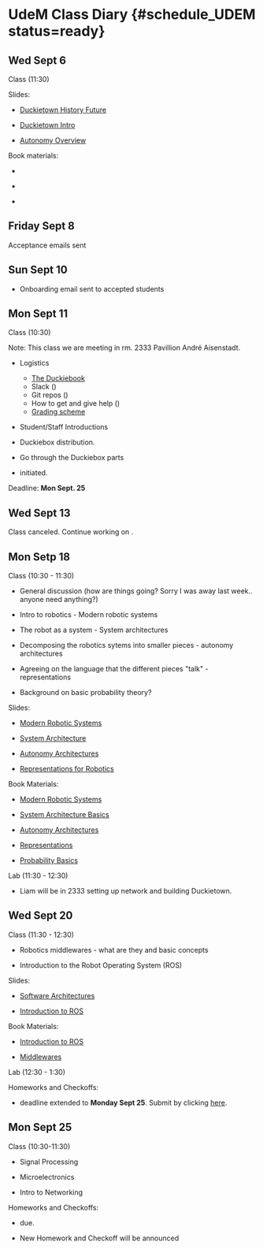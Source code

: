 # UdeM Class Diary {#schedule_UDEM status=ready}

## Wed Sept 6

Class (11:30)

Slides:

* [Duckietown History Future](https://github.com/duckietown/lectures/blob/master/2_given/2017-09-06-udem-duckietown_history_future.key)

* [Duckietown Intro](https://github.com/duckietown/lectures/blob/master/2_given/2017-09-06-udem-duckietown_intro.key)

* [Autonomy Overview](https://github.com/duckietown/lectures/blob/master/2_given/2017-09-06-udem-autonomy_overview.key)

Book materials:

* [](#part:duckietown-project)

* [](#autonomous-vehicles)

* [](#autonomy-overview)

## Friday Sept 8

Acceptance emails sent

## Sun Sept 10

* Onboarding email sent to accepted students

## Mon Sept 11

Class (10:30)

Note: This class we are meeting in rm. 2333 Pavillion André Aisenstadt.

* Logistics
  * [The Duckiebook](http://book.duckietown.org/fall2017/duckiebook/index.html)
  * Slack ([](#slack_channels))
  * Git repos ([](#fall2017-git))
  * How to get and give help ([](#help))
  * [Grading scheme](http://duckietown.org/classes/2017/17-Montreal/description/)

* Student/Staff Introductions

* Duckiebox distribution.

* Go through the Duckiebox parts

* [](#checkoff_assembly_configuration) initiated.

Deadline: **Mon Sept. 25**

## Wed Sept 13

Class canceled.
Continue working on [](#checkoff_assembly_configuration).

## Mon Setp 18

Class (10:30 - 11:30) 

* General discussion (how are things going? Sorry I was away last week.. anyone need anything?)

* Intro to robotics - Modern robotic systems

* The robot as a system - System architectures

* Decomposing the robotics sytems into smaller pieces - autonomy architectures

* Agreeing on the language that the different pieces "talk" - representations 

* Background on basic probability theory?

Slides:

* [Modern Robotic Systems](https://github.com/duckietown/lectures/blob/master/2_given/2017-09-18-udem-modern_robotic_systems.key)

* [System Architecture](https://github.com/duckietown/lectures/blob/master/2_given/2017-09-18-udem-systems_architecture_basics.key)

* [Autonomy Architectures](https://github.com/duckietown/lectures/blob/master/2_given/2017-09-18-udem-autonomy_architectures.key)

* [Representations for Robotics](https://github.com/duckietown/lectures/blob/master/2_given/2017-09-18-udem-representations.key)

Book Materials:

* [Modern Robotic Systems](#modern-robotic-systems)

* [System Architecture Basics](#system-architectures-basics)

* [Autonomy Architectures](#autonomy-architectures)

* [Representations](#representations)

* [Probability Basics](#probability_basics)

Lab (11:30 - 12:30)

* Liam will be in 2333 setting up network and building Duckietown.


## Wed Sept 20

Class (11:30 - 12:30)

* Robotics middlewares - what are they and basic concepts

* Introduction to the Robot Operating System (ROS)


Slides:

* [Software Architectures](#https://github.com/duckietown/lectures/blob/master/2_given/2017-09-20-udem-software_architectures.key)

* [Introduction to ROS](#https://github.com/duckietown/lectures/blob/master/2_given/2017-09-20-udem-introduction_to_ros.key)

Book Materials:

* [Introduction to ROS](#introduction_to_ros)

* [Middlewares](#middleware)


Lab (12:30 - 1:30)

Homeworks and Checkoffs:

*  [](#checkoff_assembly_configuration) deadline extended to  **Monday Sept 25**. Submit by clicking [here](https://www.dropbox.com/request/XmO5tzlJmuaOVb2gGg2A).


## Mon Sept 25

Class (10:30-11:30)

* Signal Processing

* Microelectronics

* Intro to Networking

Homeworks and Checkoffs:

*  [](#checkoff_assembly_configuration) due.

* New Homework and Checkoff will be announced
